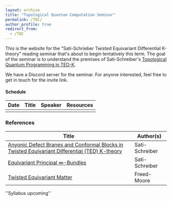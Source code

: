 ```yaml
---
layout: archive
title: "Topological Quantum Computation Seminar"
permalink: /TQC/
author_profile: true
redirect_from:
  - /TQC
---
```




This is the website for the "Sati-Schrieber Twisted Equivariant Differential K-theory" reading seminar that's about to begin tentatively this term.
The goal of the seminar is to understand the premises of Sati-Schreiber's [Topological Quantum Programming in TED-K](https://ncatlab.org/schreiber/show/Topological+Quantum+Programming+in+TED-K#GMConAbs).


We have a Discord server for the seminar. For anyone interested, feel free to get in touch for the invite link.

#### Schedule
Date | Title | Speaker | Resources
--- | --- | --- | --- 
 | |  |

### References
Title| Author(s)
--- | --- 
[Anyonic Defect Branes and Conformal Blocks in Twisted Equivariant Differential (TED) K-theory](https://ncatlab.org/schreiber/files/DefectBranes_220824.pdf) | Sati-Schreiber
[Equivariant Principal $\infty$-Bundles](https://ncatlab.org/schreiber/files/EquivariantInfinityBundles_230801.pdf) | Sati-Schreiber
[Twisted Equivariant Matter](https://arxiv.org/abs/1208.5055) | Freed-Moore




''Syllabus upcoming''



